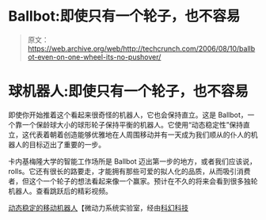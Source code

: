 # Ballbot:即使只有一个轮子，也不容易

> 原文：<https://web.archive.org/web/http://techcrunch.com/2006/08/10/ballbot-even-on-one-wheel-its-no-pushover/>

# 球机器人:即使只有一个轮子，也不容易

即使你开始推着这个看起来很奇怪的机器人，它也会保持直立。这是 Ballbot，一个靠一个保龄球大小的球形轮子保持平衡的机器人。它使用“动态稳定性”保持直立，这代表着朝着创造能够优雅地在人周围移动并有一天成为我们顺从的仆人的机器人的目标迈出了重要的一步。

卡内基梅隆大学的智能工作场所是 Ballbot 迈出第一步的地方，或者我们应该说，rolls。它还有很长的路要走，才能拥有那些可爱的拟人化的品质，从而吸引消费者，但这个一个轮子的想法看起来像一个赢家。预计在不久的将来会看到很多独轮机器人。查看跳跃后的精彩视频。

[动态稳定的移动机器人](https://web.archive.org/web/20210228050338/http://www.msl.ri.cmu.edu/projects/ballbot/)【微动力系统实验室，经由[科幻科技](https://web.archive.org/web/20210228050338/http://blog.scifi.com/tech/archives/2006/08/09/ballbot_rolls_a.html)